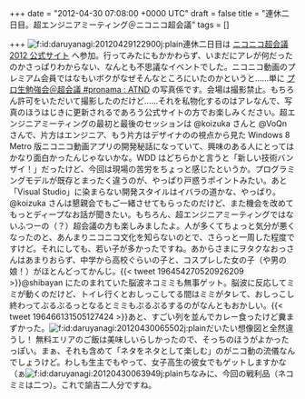 
+++
date = "2012-04-30 07:08:00 +0000 UTC"
draft = false
title = "連休二日目。超エンジニアミーティング＠ニコニコ超会議"
tags = []

+++
<img src="http://cdn-ak.f.st-hatena.com/images/fotolife/d/daruyanagi/20120429/20120429122900.jpg" alt="f:id:daruyanagi:20120429122900j:plain" title="f:id:daruyanagi:20120429122900j:plain" class="hatena-fotolife"/>連休二日目は <a href="http://www.chokaigi.jp/">ニコニコ超会議2012 公式サイト</a> へ参加。行ってみたにもかかわらず、いまだにアレが何だったのかさっぱりわからない、なんとも不思議なイベントでした。ニコニコ動画のプレミアム会員ではなもいボクがなぜそんなところにいたのかというと……単に <a href="http://atnd.org/events/27760">プロ生勉強会＠超会議 #pronama : ATND</a> の写真係です。会場は撮影禁止。もちろん許可をいただいて撮影したのだけど……それを私物化するのはアレなんで、写真のほうはじきに更新されるであろう公式サイトの方でお楽しみください。超エンジニアミーティングの最初と最後のセッションは @koizuka さんと @VoQn さんで、片方はエンジニア、もう片方はデザイナのの視点から見た Windows 8 Metro 版ニコニコ動画アプリの開発秘話になっていて、興味のある人にとってはかなり面白かったんじゃないかな。WDD はどちらかと言うと「新しい技術バンザイ！」だったけど、今回は現場の苦労をちょっと感じたというか。プログラミングモデルが既存とまったく違うのが、やっぱり戸惑うポイントみたい。あと「Visual Studio」に染まらない開発スタイルはイバラの道かな、やっぱり。 @koizuka さんは懇親会でもご一緒させてもらったのだけど、また機会を改めてもっとディープなお話が聞きたい。もちろん、超エンジニアミーティングではないふつーの（？）超会議の方も楽しみましたよ。人が多くてちょっと気分が悪くなったのと、あんまりニコニコ文化を知らないのとで、さらっと一周した程度ですけど。それにしても、若い子が多かったですね。あからさまにヲタクなおっさんはあまりおらず、中学から高校ぐらいの子と、コスプレした女の子（や男の娘！）がほとんどってかんじ。{{< tweet 196454270520926209 >}}@shibayan にたのまれていた脳波ネコミミも無事ゲット。脳波に反応してミミが動くのだけど、トイレ行くとおしっこしてる間はミミがタレて、おしっこし終わってぶるぶるっとなるとミミもぷるぷるするのがなんともおかしい。{{< tweet 196466131505127424 >}}あと、すごい列を並んでカレー食ったけど糞まずかった。<img src="http://cdn-ak.f.st-hatena.com/images/fotolife/d/daruyanagi/20120430/20120430065502.jpg" alt="f:id:daruyanagi:20120430065502j:plain" title="f:id:daruyanagi:20120430065502j:plain" class="hatena-fotolife"/>だいたい想像図と全然違うし！ 無料エリアのご飯は美味しいらしかったので、そっちのほうがよかったっぽい。まぁ、それも含めて「ネタをネタとして楽しむ」のがニコ動の流儀なんでしょうけど。わしも生主でもやって、女子高生の彼女でもゲットしますかな（ぁ<img src="http://cdn-ak.f.st-hatena.com/images/fotolife/d/daruyanagi/20120430/20120430063949.jpg" alt="f:id:daruyanagi:20120430063949j:plain" title="f:id:daruyanagi:20120430063949j:plain" class="hatena-fotolife"/>ちなみに、今回の戦利品（ネコミミは二つ）。これで諭吉二人分ですね。


